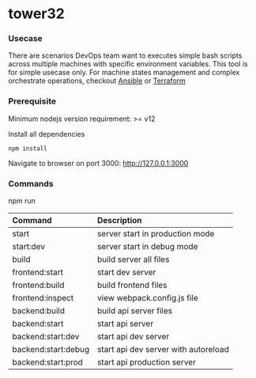 # tower32

### Usecase

There are scenarios DevOps team want to executes simple bash scripts across multiple machines with specific environment variables. This tool is for simple usecase only. For machine states management and complex orchestrate operations, checkout [Ansible](https://www.ansible.com/) or [Terraform](https://www.terraform.io/) 

### Prerequisite

Minimum nodejs version requirement: >= v12

Install all dependencies
```javascripts
npm install
```

Navigate to browser on port 3000: http://127.0.0.1:3000

### Commands

npm run

| Command               | Description                             |
|:----------------------|:----------------------------------------|
| start                 | server start in production mode         |
| start:dev             | server start in debug mode              |
| build                 | build server all files                  |
| frontend:start        | start dev server                        |
| frontend:build        | build frontend files                    |
| frontend:inspect      | view webpack.config.js file             |
| backend:build         | build api server files                  |
| backend:start         | start api server                        |
| backend:start:dev     | start api dev server                    |
| backend:start:debug   | start api dev server with autoreload    |
| backend:start:prod    | start api production server             |
